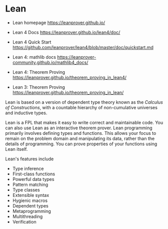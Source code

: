 # Lean


* Lean homepage
https://leanprover.github.io/

* Lean 4 Docs
https://leanprover.github.io/lean4/doc/

* Lean 4 Quick Start
https://github.com/leanprover/lean4/blob/master/doc/quickstart.md

* Lean 4: mathlib docs
https://leanprover-community.github.io/mathlib4_docs/

* Lean 4: Theorem Proving
https://leanprover.github.io/theorem_proving_in_lean4/

* Lean 3: Theorem Proving
https://leanprover.github.io/theorem_proving_in_lean/


Lean is based on a version of dependent type theory known as the *Calculus of Constructions*, with a countable hierarchy of non-cumulative universes and inductive types.

Lean is a FPL that makes it easy to write correct and maintainable code. You can also use Lean as an interactive theorem prover. Lean programming primarily involves defining types and functions. This allows your focus to remain on the problem domain and manipulating its data, rather than the details of programming. You can prove properties of your functions using Lean itself.

Lean's features include
- Type inference
- First-class functions
- Powerful data types
- Pattern matching
- Type classes
- Extensible syntax
- Hygienic macros
- Dependent types
- Metaprogramming
- Multithreading
- Verification
